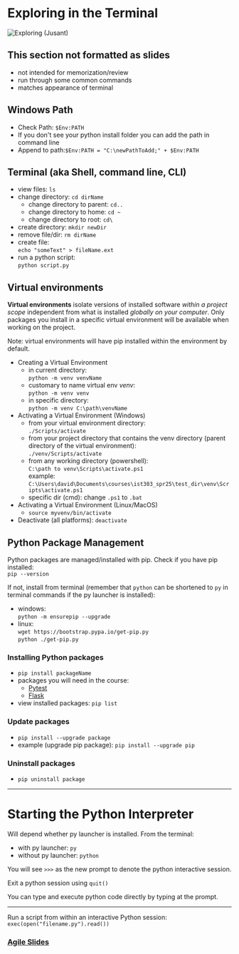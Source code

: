 

# Exploring in the Terminal
![Exploring (Jusant)](https://i.giphy.com/WQ2EpFMloBumDiuSsr.gif)

## This section not formatted as slides 
- not intended for memorization/review
- run through some common commands
- matches appearance of terminal

## Windows Path
- Check Path: `$Env:PATH`
- If you don't see your python install folder you can add the path in command line
- Append to path:`$Env:PATH = "C:\newPathToAdd;" + $Env:PATH`

## Terminal (aka Shell, command line, CLI)
- view files: `ls`
- change directory: `cd dirName`
   - change directory to parent: `cd..`
   - change directory to home: `cd ~`
   - change directory to root: `cd\`
- create directory: `mkdir newDir`
- remove file/dir: `rm dirName`
- create file: \
`echo "someText" > fileName.ext`
- run a python script: \
`python script.py`


## Virtual environments
**Virtual environments** isolate versions of installed software *within a project scope* independent from what is installed *globally on your computer*. Only packages you install in a specific virtual environment will be available when working on the project.

Note: virtual environments will have pip installed within the environment by default.

- Creating a Virtual Environment
   - in current directory: \
   `python -m venv venvName`
   - customary to name virtual env _venv_: \
   `python -m venv venv`
   - in specific directory: \
   `python -m venv C:\path\venvName`
- Activating a Virtual Environment (Windows)
   - from your virtual environment directory: \
   `./Scripts/activate`
   - from your project directory that contains the venv directory (parent directory of the virtual environment): \
   `./venv/Scripts/activate`
   - from any working directory (powershell): \
   `C:\path to venv\Scripts\activate.ps1` \
   example: `C:\Users\david\Documents\courses\ist303_spr25\test_dir\venv\Scripts\activate.ps1`
   - specific dir (cmd): change `.ps1` to `.bat`
- Activating a Virtual Environment (Linux/MacOS)
   - `source myvenv/bin/activate`
- Deactivate (all platforms): `deactivate`

## Python Package Management
Python packages are managed/installed with pip. Check if you have pip installed: \
`pip --version`

If not, install from terminal (remember that `python` can be shortened to `py` in terminal commands if the py launcher is installed):
- windows: \
`python -m ensurepip --upgrade`
- linux: \
`wget https://bootstrap.pypa.io/get-pip.py` \
`python ./get-pip.py`

### Installing Python packages
- `pip install packageName`
- packages you will need in the course:
   - [Pytest](https://pypi.org/project/pytest/)
   - [Flask](https://flask.palletsprojects.com/en/3.0.x/)
- view installed packages: `pip list`

### Update packages
- `pip install --upgrade package`
- example (upgrade pip package): `pip install --upgrade pip`

### Uninstall packages
- `pip uninstall package`


---
# Starting the Python Interpreter
Will depend whether py launcher is installed. From the terminal:
- with py launcher: `py`
- without py launcher: `python`

You will see `>>>` as the new prompt to denote the python interactive session. 

Exit a python session using `quit()`

You can type and execute python code directly by typing at the prompt.

---
Run a script from within an interactive Python session: \
`exec(open("filename.py").read())`

### [Agile Slides](week01_03_slides_agile.md)



